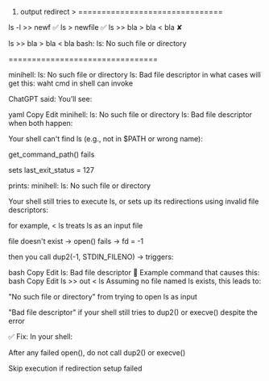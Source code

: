 1. output redirect >
===============================

ls -l >> newf ✅
ls > newfile ✅
ls >> bla <ls >> bla < bla ✘

ls >> bla <ls >> bla < bla
bash: ls: No such file or directory


================================

minihell: ls: No such file or directory
ls: Bad file descriptor in what cases will get this: waht cmd in shell can invoke 


ChatGPT said:
You’ll see:

yaml
Copy
Edit
minihell: ls: No such file or directory
ls: Bad file descriptor
when both happen:

Your shell can't find ls (e.g., not in $PATH or wrong name):

get_command_path() fails

sets last_exit_status = 127

prints: minihell: ls: No such file or directory

Your shell still tries to execute ls, or sets up its redirections using invalid file descriptors:

for example, < ls treats ls as an input file

file doesn't exist → open() fails → fd = -1

then you call dup2(-1, STDIN_FILENO) → triggers:

bash
Copy
Edit
ls: Bad file descriptor
🧪 Example command that causes this:
bash
Copy
Edit
ls >> out < ls
Assuming no file named ls exists, this leads to:

"No such file or directory" from trying to open ls as input

"Bad file descriptor" if your shell still tries to dup2() or execve() despite the error

✅ Fix:
In your shell:

After any failed open(), do not call dup2() or execve()

Skip execution if redirection setup failed






